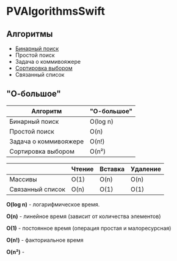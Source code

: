 # PVAlgorithmsSwift

## Алгоритмы
* [Бинарный поиск](https://github.com/PollyVern/PVAlgorithmsSwift/blob/main/Algorithms/BinarySearch.md)
* Простой поиск
* Задача о коммивояжере
* [Сортировка выбором](https://github.com/PollyVern/PVAlgorithmsSwift/blob/main/Algorithms/SelectionSort.md)
* Связанный список

## "О-большое"
| Алгоритм  | "О-большое" |
| ------------- | ------------- |
| Бинарный поиск  | O(log n)  |
| Простой поиск | O(n) |
| Задача о коммивояжере | O(n!) |
| Сортировка выбором | O(n²) |


|   | Чтение | Вставка | Удаление |
| ------------- | ------------- | ------------- | ------------- |
| Массивы | O(1) | O(n)| O(n) |
| Связанный список | O(n) | O(1)| O(1) |

__O(log n)__ - логарифмическое время.

__O(n)__ - линейное время (зависит от количества элементов)

__O(1)__ - постоянное время (операция простая и малоресурсная)

__O(n!)__ - факториальное время

__O(n²)__ - 

